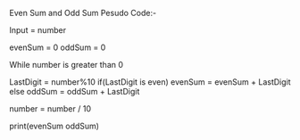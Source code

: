 Even Sum and Odd Sum Pesudo Code:-

Input = number

evenSum = 0
oddSum = 0

While number is greater than 0

LastDigit = number%10
if(LastDigit is even)
   evenSum = evenSum + LastDigit
else
  oddSum = oddSum + LastDigit

number = number / 10

print(evenSum oddSum)